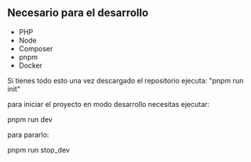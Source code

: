 ## Necesario para el desarrollo

- PHP
- Node
- Composer
- pnpm
- Docker

Si tienes todo esto una vez descargado el repositorio ejecuta: "pnpm run init"

para iniciar el proyecto en modo desarrollo necesitas ejecutar:

pnpm run dev

para pararlo:

pnpm run stop_dev
